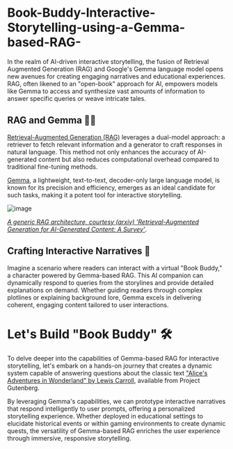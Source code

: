 # Book-Buddy-Interactive-Storytelling-using-a-Gemma-based-RAG-

In the realm of AI-driven interactive storytelling, the fusion of Retrieval Augmented Generation (RAG) and Google's Gemma language model opens new avenues for creating engaging narratives and educational experiences. RAG, often likened to an "open-book" approach for AI, empowers models like Gemma to access and synthesize vast amounts of information to answer specific queries or weave intricate tales.

## RAG and Gemma 🤝🏻 
[Retrieval-Augmented Generation (RAG)](https://cloud.google.com/use-cases/retrieval-augmented-generation) leverages a dual-model approach: a retriever to fetch relevant information and a generator to craft responses in natural language. This method not only enhances the accuracy of AI-generated content but also reduces computational overhead compared to traditional fine-tuning methods. 

[Gemma](https://ai.google.dev/gemma), a lightweight, text-to-text, decoder-only large language model, is known for its precision and efficiency, emerges as an ideal candidate for such tasks, making it a potent tool for interactive storytelling.

![image](https://github.com/jigyasa-grover/Book-Buddy-Interactive-Storytelling-using-a-Gemma-based-RAG-/assets/9291400/6a281de4-b369-415c-839e-63c48f3422df)

_[A generic RAG architecture, courtesy (arxiv) 'Retrieval-Augmented Generation for AI-Generated Content: A Survey'](https://arxiv.org/pdf/2402.19473)_.


## Crafting Interactive Narratives 🏰
Imagine a scenario where readers can interact with a virtual "Book Buddy," a character powered by Gemma-based RAG. This AI companion can dynamically respond to queries from the storylines and provide detailed explanations on demand. Whether guiding readers through complex plotlines or explaining background lore, Gemma excels in delivering coherent, engaging content tailored to user interactions.


# **Let's Build "Book Buddy" 🛠️**
To delve deeper into the capabilities of Gemma-based RAG for interactive storytelling, let's embark on a hands-on journey that creates a dynamic system capable of answering questions about the classic text ["Alice's Adventures in Wonderland" by Lewis Carroll](https://www.gutenberg.org/files/11/11-0.txt), available from Project Gutenberg.

By leveraging Gemma's capabilities, we can prototype interactive narratives that respond intelligently to user prompts, offering a personalized storytelling experience. Whether deployed in educational settings to elucidate historical events or within gaming environments to create dynamic quests, the versatility of Gemma-based RAG enriches the user experience through immersive, responsive storytelling.

